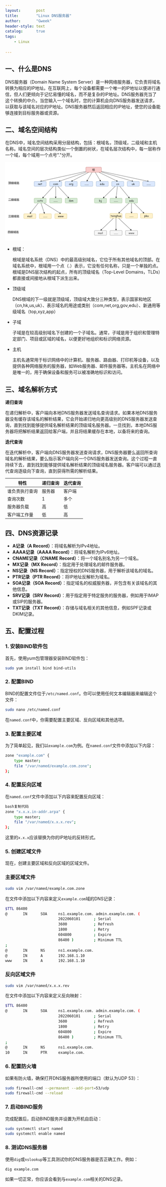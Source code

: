 ```yaml
---
layout:       post
title:        "Linux DNS服务器"
author:       "Gweek"
header-style: text
catalog:      true
tags:
    - Linux
    
---
```


## 一、什么是DNS

DNS服务器（Domain Name System Server）是一种网络服务器，它负责将域名转换为相应的IP地址。在互联网上，每个设备都需要一个唯一的IP地址以便进行通信，但人们更倾向于记忆易懂的域名，而不是复杂的IP地址。DNS服务器充当了这个转换的中介。当您输入一个域名时，您的计算机会向DNS服务器发送请求，以获取与该域名对应的IP地址。DNS服务器然后返回相应的IP地址，使您的设备能够连接到目标服务器或资源。

## 二、域名空间结构

在DNS中，域名空间结构采用分层结构，包括：根域名，顶级域，二级域和主机名称。域名空间的层次结构类似一个倒置的树状，在域名层次结构中，每一层称作一个域，每个域用一个点号"."分开。

![](https://raw.githubusercontent.com/soslane/picgo/main/path/202407081829721.png)


- 根域：
    
    根域是域名系统（DNS）中的最高级别域名，它位于所有其他域名的顶部。在域名系统中，根域用一个点（.）表示，它没有任何名称，只是一个单独的点。根域是DNS层次结构的起点，所有的顶级域名（Top-Level Domains，TLDs）都直接或间接地从根域下派生出来。
    
- 顶级域
    
    DNS根域的下一级就是顶级域，顶级域大致分三种类型，表示国家和地区（cn,hk,us,uk）、表示域名的用途或类别（com,net,org,gov,edu）、新通用等级域名（top,xyz,app）
    
- 子域
    
    子域是在较高级别域名下创建的一个子域名。通常，子域是用于组织和管理特定部门、项目或区域的域名，以便更好地组织和标识网络资源。
    
- 主机
    
    主机名通常用于标识网络中的计算机、服务器、路由器、打印机等设备，以及提供各种网络服务的服务器，如Web服务器、邮件服务器等。主机名在网络中是唯一的，用于确保设备和服务可以被准确地标识和访问。
    

## 三、域名解析方式

**递归查询**

在递归解析中，客户端向本地DNS服务器发送域名查询请求。如果本地DNS服务器没有缓存该域名的解析结果，它会开始递归地向更高级别的DNS服务器发送查询，直到找到能够提供域名解析结果的顶级域名服务器。一旦找到，本地DNS服务器将把解析结果返回给客户端，并且将结果缓存在本地，以备将来的查询。

**迭代查询**

在迭代解析中，客户端向DNS服务器发送查询请求，DNS服务器要么返回所查询域名的解析结果，要么指示客户端向另一个DNS服务器发送查询。这个过程一直持续下去，直到找到能够提供域名解析结果的顶级域名服务器。客户端可以通过迭代查询逐级向下查询，直到获得所需的解析结果。

| 特性 | 递归查询 | 迭代查询 |
| --- | --- | --- |
| 谁负责执行查询 | 服务器 | 客户端 |
| 查询次数 | 1 | 多个 |
| 服务器负载 | 高 | 低 |
| 客户端工作量 | 低 | 高 |

## 四、DNS资源记录

- **A记录（A Record）**：将域名解析为IPv4地址。
- **AAAA记录（AAAA Record）**：将域名解析为IPv6地址。
- **CNAME记录（CNAME Record）**：将一个域名别名为另一个域名。
- **MX记录（MX Record）**：指定用于处理域名的邮件服务器。
- **NS记录（NS Record）**：指定授权的DNS服务器，用于解析该域名的域名。
- **PTR记录（PTR Record）**：将IP地址反解析为域名。
- **SOA记录（SOA Record）**：指定域名的权威服务器，并包含有关该域名的其他信息。
- **SRV记录（SRV Record）**：用于指定用于特定服务的服务器，例如用于IMAP或SIP的服务器。
- **TXT记录（TXT Record）**：存储与域名相关的其他信息，例如SPF记录或DKIM记录。

## 五、配置过程

### 1. 安装BIND软件包

首先，使用yum包管理器安装BIND软件包：

```bash
sudo yum install bind bind-utils
```

### 2. 配置BIND

BIND的配置文件位于`/etc/named.conf`。你可以使用任何文本编辑器来编辑这个文件：

```bash
sudo nano /etc/named.conf
```

在`named.conf`中，你需要配置主要区域、反向区域和其他选项。

### 3. 配置主要区域

为了简单起见，我们以`example.com`为例。在`named.conf`文件中添加以下内容：

```bash
zone "example.com" {
    type master;
    file "/var/named/example.com.zone";
};
```

### 4. 配置反向区域

在`named.conf`文件中添加以下内容来配置反向区域：

```bash
bash复制代码
zone "x.x.x.in-addr.arpa" {
    type master;
    file "/var/named/x.x.x.rev";
};
```

这里的`x.x.x`应该替换为你的IP地址的反转形式。

### 5. 创建区域文件

现在，创建主要区域和反向区域的区域文件。

### 主要区域文件

```bash
sudo vim /var/named/example.com.zone
```

在文件中添加以下内容来定义`example.com`域的DNS记录：

```bash
$TTL 86400
@       IN      SOA     ns1.example.com. admin.example.com. (
                        2022060101      ; Serial
                        3600            ; Refresh
                        1800            ; Retry
                        604800          ; Expire
                        86400 )         ; Minimum TTL
;
@       IN      NS      ns1.example.com.
@       IN      A       192.168.1.10
www     IN      A       192.168.1.10
```

### 反向区域文件

```bash
sudo vim /var/named/x.x.x.rev
```

在文件中添加以下内容来定义反向映射：

```bash
$TTL 86400
@       IN      SOA     ns1.example.com. admin.example.com. (
                        2022060101      ; Serial
                        3600            ; Refresh
                        1800            ; Retry
                        604800          ; Expire
                        86400 )         ; Minimum TTL
;
@       IN      NS      ns1.example.com.
10      IN      PTR     example.com.
```

### 6. 配置防火墙

如果有防火墙，确保打开DNS服务器所使用的端口（默认为UDP 53）：

```bash
sudo firewall-cmd --permanent --add-port=53/udp
sudo firewall-cmd --reload
```

### 7. 启动BIND服务

完成配置后，启动BIND服务并设置为开机自启动：

```bash
sudo systemctl start named
sudo systemctl enable named
```

### 8. 测试DNS服务器

使用`dig`或`nslookup`等工具测试你的DNS服务器是否正确工作。例如：

```bash
dig example.com
```

如果一切正常，你应该会看到与`example.com`相关的DNS记录。
